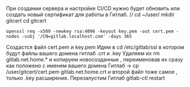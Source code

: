 При создании сервера и настройке CI/CD нужно будет обновить или создать новый сертификат для работы
в Гитлаб.
//
cd ~/user/
mkdir gitcert
cd gitcert
```
openssl req -x509 -newkey rsa:4096 -keyout key.pem -out cert.pem -nodes -subj '/CN=gitlab.localhost.com' -days 365
```

Создастся  файл cert.pem и key.pem
Идем в cd /etc/gitlab/ssl в котором будут файлы вашего домена гитлаб .crt и .key 
Удаляем их rm gitlab.net.home.* и копируем новосозданные , переименовав их сразу как положено с именем
вашего домена Гитлаб -> cp /user/gitcert/cert.pem gitlab.net.home.crt и второй файл тоже самое , только .key расширение.
Перезапустим Гитлаб gitlab-ctl restart 
